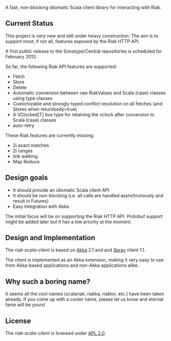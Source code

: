 
A fast, non-blocking idiomatic Scala client library for interacting with Riak.


## Current Status

This project is very new and still under heavy construction. The aim is to support
most, if not all, features exposed by the Riak HTTP API.

A first public release to the Sonatype/Central repositories is scheduled for February 2013.

So far, the following Riak API features are supported:

- Fetch
- Store
- Delete
- Automatic conversion between raw RiakValues and Scala (case) classes using type classes
- Customizable and strongly typed conflict resolution on all fetches (and Stores when returnbody=true)
- A VClocked[T] box type for retaining the vclock after conversion to Scala (case) classes
- auto-retry


These Riak features are currently missing:

- 2i exact matches
- 2i ranges
- link walking
- Map Reduce


## Design goals

- It should provide an idiomatic Scala client API
- It should be non-blocking (i.e. all calls are handled asynchronously and result in Futures)
- Easy Integration with Akka

The initial focus will be on supporting the Riak HTTP API. Protobuf support might be added
later but it has a low priority at the moment.


## Design and Implementation

The _riak-scala-client_ is based on [Akka] 2.1 and and [Spray] client 1.1.

The client is implemented as an Akka extension, making it very easy to use
from Akka-based applications and non-Akka applications alike.


## Why such a boring name?

It seems all the cool names (scalariak, riakka, riaktor, etc.) have been taken already.
If you come up with a cooler name, please let us know and eternal fame will be yours!


## License

The _riak-scala-client_ is licensed under [APL 2.0].


  [Akka]:    http://akka.io/
  [Spray]:    http://spray.io/
  [APL 2.0]: http://www.apache.org/licenses/LICENSE-2.0
